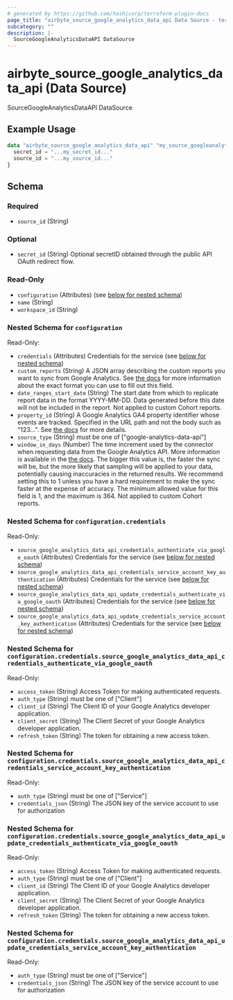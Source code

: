 ```yaml
---
# generated by https://github.com/hashicorp/terraform-plugin-docs
page_title: "airbyte_source_google_analytics_data_api Data Source - terraform-provider-airbyte"
subcategory: ""
description: |-
  SourceGoogleAnalyticsDataAPI DataSource
---
```


# airbyte_source_google_analytics_data_api (Data Source)

SourceGoogleAnalyticsDataAPI DataSource

## Example Usage

```terraform
data "airbyte_source_google_analytics_data_api" "my_source_googleanalyticsdataapi" {
  secret_id = "...my_secret_id..."
  source_id = "...my_source_id..."
}
```

<!-- schema generated by tfplugindocs -->
## Schema

### Required

- `source_id` (String)

### Optional

- `secret_id` (String) Optional secretID obtained through the public API OAuth redirect flow.

### Read-Only

- `configuration` (Attributes) (see [below for nested schema](#nestedatt--configuration))
- `name` (String)
- `workspace_id` (String)

<a id="nestedatt--configuration"></a>
### Nested Schema for `configuration`

Read-Only:

- `credentials` (Attributes) Credentials for the service (see [below for nested schema](#nestedatt--configuration--credentials))
- `custom_reports` (String) A JSON array describing the custom reports you want to sync from Google Analytics. See <a href="https://docs.airbyte.com/integrations/sources/google-analytics-v4/#custom-reports">the docs</a> for more information about the exact format you can use to fill out this field.
- `date_ranges_start_date` (String) The start date from which to replicate report data in the format YYYY-MM-DD. Data generated before this date will not be included in the report. Not applied to custom Cohort reports.
- `property_id` (String) A Google Analytics GA4 property identifier whose events are tracked. Specified in the URL path and not the body such as "123...". See <a href="https://developers.google.com/analytics/devguides/reporting/data/v1/property-id#what_is_my_property_id">the docs</a> for more details.
- `source_type` (String) must be one of ["google-analytics-data-api"]
- `window_in_days` (Number) The time increment used by the connector when requesting data from the Google Analytics API. More information is available in the <a href="https://docs.airbyte.com/integrations/sources/google-analytics-v4/#sampling-in-reports">the docs</a>. The bigger this value is, the faster the sync will be, but the more likely that sampling will be applied to your data, potentially causing inaccuracies in the returned results. We recommend setting this to 1 unless you have a hard requirement to make the sync faster at the expense of accuracy. The minimum allowed value for this field is 1, and the maximum is 364. Not applied to custom Cohort reports.

<a id="nestedatt--configuration--credentials"></a>
### Nested Schema for `configuration.credentials`

Read-Only:

- `source_google_analytics_data_api_credentials_authenticate_via_google_oauth` (Attributes) Credentials for the service (see [below for nested schema](#nestedatt--configuration--credentials--source_google_analytics_data_api_credentials_authenticate_via_google_oauth))
- `source_google_analytics_data_api_credentials_service_account_key_authentication` (Attributes) Credentials for the service (see [below for nested schema](#nestedatt--configuration--credentials--source_google_analytics_data_api_credentials_service_account_key_authentication))
- `source_google_analytics_data_api_update_credentials_authenticate_via_google_oauth` (Attributes) Credentials for the service (see [below for nested schema](#nestedatt--configuration--credentials--source_google_analytics_data_api_update_credentials_authenticate_via_google_oauth))
- `source_google_analytics_data_api_update_credentials_service_account_key_authentication` (Attributes) Credentials for the service (see [below for nested schema](#nestedatt--configuration--credentials--source_google_analytics_data_api_update_credentials_service_account_key_authentication))

<a id="nestedatt--configuration--credentials--source_google_analytics_data_api_credentials_authenticate_via_google_oauth"></a>
### Nested Schema for `configuration.credentials.source_google_analytics_data_api_credentials_authenticate_via_google_oauth`

Read-Only:

- `access_token` (String) Access Token for making authenticated requests.
- `auth_type` (String) must be one of ["Client"]
- `client_id` (String) The Client ID of your Google Analytics developer application.
- `client_secret` (String) The Client Secret of your Google Analytics developer application.
- `refresh_token` (String) The token for obtaining a new access token.


<a id="nestedatt--configuration--credentials--source_google_analytics_data_api_credentials_service_account_key_authentication"></a>
### Nested Schema for `configuration.credentials.source_google_analytics_data_api_credentials_service_account_key_authentication`

Read-Only:

- `auth_type` (String) must be one of ["Service"]
- `credentials_json` (String) The JSON key of the service account to use for authorization


<a id="nestedatt--configuration--credentials--source_google_analytics_data_api_update_credentials_authenticate_via_google_oauth"></a>
### Nested Schema for `configuration.credentials.source_google_analytics_data_api_update_credentials_authenticate_via_google_oauth`

Read-Only:

- `access_token` (String) Access Token for making authenticated requests.
- `auth_type` (String) must be one of ["Client"]
- `client_id` (String) The Client ID of your Google Analytics developer application.
- `client_secret` (String) The Client Secret of your Google Analytics developer application.
- `refresh_token` (String) The token for obtaining a new access token.


<a id="nestedatt--configuration--credentials--source_google_analytics_data_api_update_credentials_service_account_key_authentication"></a>
### Nested Schema for `configuration.credentials.source_google_analytics_data_api_update_credentials_service_account_key_authentication`

Read-Only:

- `auth_type` (String) must be one of ["Service"]
- `credentials_json` (String) The JSON key of the service account to use for authorization


